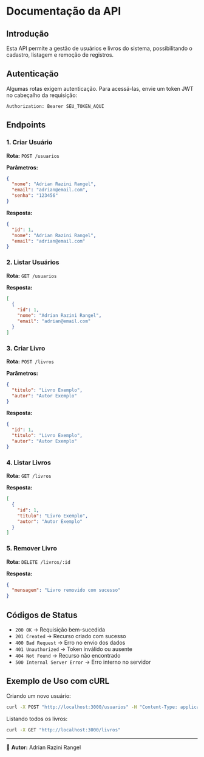 # Documentação da API

## Introdução
Esta API permite a gestão de usuários e livros do sistema, possibilitando o cadastro, listagem e remoção de registros.

## Autenticação
Algumas rotas exigem autenticação. Para acessá-las, envie um token JWT no cabeçalho da requisição:
```plaintext
Authorization: Bearer SEU_TOKEN_AQUI
```

## Endpoints

### 1. Criar Usuário
**Rota:** `POST /usuarios`

**Parâmetros:**
```json
{
  "nome": "Adrian Razini Rangel",
  "email": "adrian@email.com",
  "senha": "123456"
}
```

**Resposta:**
```json
{
  "id": 1,
  "nome": "Adrian Razini Rangel",
  "email": "adrian@email.com"
}
```

### 2. Listar Usuários
**Rota:** `GET /usuarios`

**Resposta:**
```json
[
  {
    "id": 1,
    "nome": "Adrian Razini Rangel",
    "email": "adrian@email.com"
  }
]
```

### 3. Criar Livro
**Rota:** `POST /livros`

**Parâmetros:**
```json
{
  "titulo": "Livro Exemplo",
  "autor": "Autor Exemplo"
}
```

**Resposta:**
```json
{
  "id": 1,
  "titulo": "Livro Exemplo",
  "autor": "Autor Exemplo"
}
```

### 4. Listar Livros
**Rota:** `GET /livros`

**Resposta:**
```json
[
  {
    "id": 1,
    "titulo": "Livro Exemplo",
    "autor": "Autor Exemplo"
  }
]
```

### 5. Remover Livro
**Rota:** `DELETE /livros/:id`

**Resposta:**
```json
{
  "mensagem": "Livro removido com sucesso"
}
```

## Códigos de Status
- `200 OK` → Requisição bem-sucedida
- `201 Created` → Recurso criado com sucesso
- `400 Bad Request` → Erro no envio dos dados
- `401 Unauthorized` → Token inválido ou ausente
- `404 Not Found` → Recurso não encontrado
- `500 Internal Server Error` → Erro interno no servidor

## Exemplo de Uso com cURL
Criando um novo usuário:
```sh
curl -X POST "http://localhost:3000/usuarios" -H "Content-Type: application/json" -d '{"nome":"Adrian Razini Rangel", "email":"adrian@email.com", "senha":"123456"}'
```

Listando todos os livros:
```sh
curl -X GET "http://localhost:3000/livros"
```

---
📌 **Autor:** Adrian Razini Rangel
